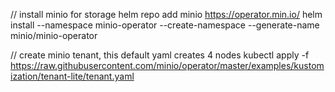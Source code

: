 
// install minio for storage
helm repo add minio https://operator.min.io/
helm install --namespace minio-operator --create-namespace --generate-name minio/minio-operator

// create minio tenant, this default yaml creates 4 nodes
kubectl apply -f https://raw.githubusercontent.com/minio/operator/master/examples/kustomization/tenant-lite/tenant.yaml
